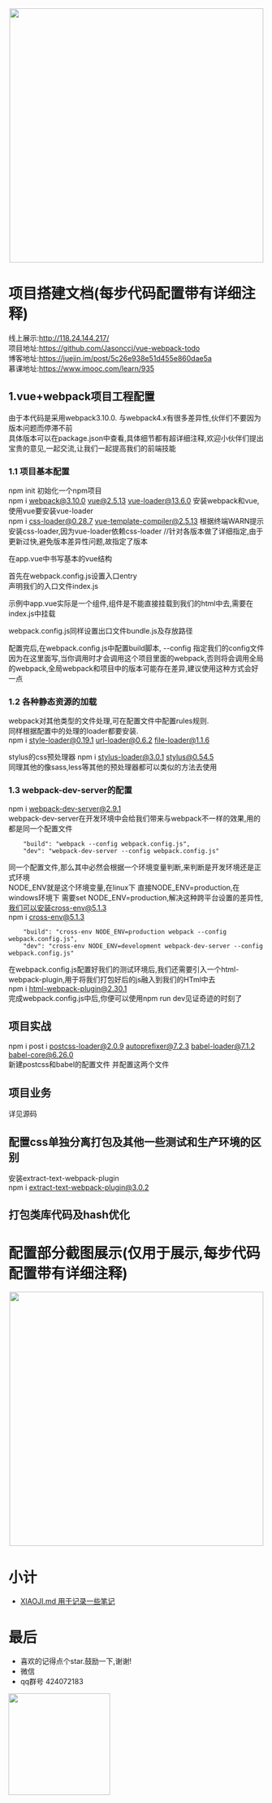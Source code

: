 <div align="center  ">
    <img src="https://jasonccj-1258779086.cos.ap-beijing.myqcloud.com/img/GitHub/vue-webpack-todo/vue%2Bwebpack.png" width="500px" />
</div>

# 项目搭建文档(每步代码配置带有详细注释)
线上展示:http://118.24.144.217/   
项目地址:https://github.com/Jasonccj/vue-webpack-todo   
博客地址:https://juejin.im/post/5c26e938e51d455e860dae5a      
慕课地址:https://www.imooc.com/learn/935   

## 1.vue+webpack项目工程配置

由于本代码是采用webpack3.10.0. 与webpack4.x有很多差异性,伙伴们不要因为版本问题而停滞不前   
具体版本可以在package.json中查看,具体细节都有超详细注释,欢迎小伙伴们提出宝贵的意见,一起交流,让我们一起提高我们的前端技能
### 1.1 项目基本配置
npm init    初始化一个npm项目   
npm i webpack@3.10.0 vue@2.5.13 vue-loader@13.6.0  安装webpack和vue,使用vue要安装vue-loader   
npm i css-loader@0.28.7 vue-template-compiler@2.5.13 根据终端WARN提示安装css-loader,因为vue-loader依赖css-loader
//针对各版本做了详细指定,由于更新过快,避免版本差异性问题,故指定了版本

在app.vue中书写基本的vue结构   

首先在webpack.config.js设置入口entry   
声明我们的入口文件index.js

示例中app.vue实际是一个组件,组件是不能直接挂载到我们的html中去,需要在index.js中挂载

webpack.config.js同样设置出口文件bundle.js及存放路径

配置完后,在webpack.config.js中配置build脚本, --config 指定我们的config文件 因为在这里面写,当你调用时才会调用这个项目里面的webpack,否则将会调用全局的webpack,全局webpack和项目中的版本可能存在差异,建议使用这种方式会好一点

### 1.2 各种静态资源的加载
webpack对其他类型的文件处理,可在配置文件中配置rules规则.   
同样根据配置中的处理的loader都要安装.   
npm i style-loader@0.19.1 url-loader@0.6.2 file-loader@1.1.6   

stylus的css预处理器 npm i stylus-loader@3.0.1 stylus@0.54.5   
同理其他的像sass,less等其他的预处理器都可以类似的方法去使用   

### 1.3 webpack-dev-server的配置
npm i webpack-dev-server@2.9.1     
webpack-dev-server在开发环境中会给我们带来与webpack不一样的效果,用的都是同一个配置文件
```
    "build": "webpack --config webpack.config.js",
    "dev": "webpack-dev-server --config webpack.config.js"
```
同一个配置文件,那么其中必然会根据一个环境变量判断,来判断是开发环境还是正式环境   
NODE_ENV就是这个环境变量,在linux下 直接NODE_ENV=production,在windows环境下 需要set NODE_ENV=production,解决这种跨平台设置的差异性,我们可以安装cross-env@5.1.3  
npm i cross-env@5.1.3
```
    "build": "cross-env NODE_ENV=production webpack --config webpack.config.js",
    "dev": "cross-env NODE_ENV=development webpack-dev-server --config webpack.config.js"
```
在webpack.config.js配置好我们的测试环境后,我们还需要引入一个html-webpack-plugin,用于将我们打包好后的js融入到我们的HTml中去   
npm i html-webpack-plugin@2.30.1   
完成webpack.config.js中后,你便可以使用npm run dev见证奇迹的时刻了

## 项目实战
npm i post i postcss-loader@2.0.9 autoprefixer@7.2.3 babel-loader@7.1.2 babel-core@6.26.0  
新建postcss和babel的配置文件 并配置这两个文件


## 项目业务
详见源码

## 配置css单独分离打包及其他一些测试和生产环境的区别
安装extract-text-webpack-plugin   
npm i extract-text-webpack-plugin@3.0.2

## 打包类库代码及hash优化



# 配置部分截图展示(仅用于展示,每步代码配置带有详细注释)
<div align="center  ">
    <img src="https://jason-1255999874.cos.ap-beijing.myqcloud.com/img/)N4%5D%24KNHIWYKTK2%25%7D%40%40K_K6.png" width="500px" />
</div>

# 小计
- [XIAOJI.md 用于记录一些笔记](https://github.com/Jasonccj/vue-webpack-todo/blob/master/XIAOJI.md)

# 最后
- 喜欢的记得点个star.鼓励一下,谢谢!
- 微信 
- qq群号 424072183

<div align="left">
    <img src="https://jason-1255999874.cos.ap-beijing.myqcloud.com/img/mpvue%2Cjava%2C%E5%B0%8F%E7%A8%8B%E5%BA%8F%E7%BE%A4%E8%81%8A%E4%BA%8C%E7%BB%B4%E7%A0%81.png" width="200px" />
</div>
